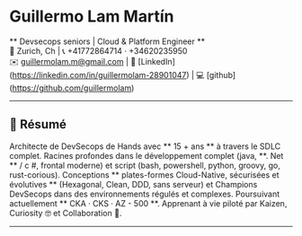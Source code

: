 # Guillermo Lam Martín

** Devsecops seniors | Cloud & Platform Engineer ** \
📍 Zurich, Ch | 📞 +41772864714 · +34620235950 \
✉️ guillermolam.m@gmail.com | 🔗 [LinkedIn] (https://linkedin.com/in/guillermolam-28901047) | 💻 [github] (https://github.com/guillermolam)

---

## 📝 Résumé

Architecte de DevSecops de Hands avec ** 15 + ans ** à travers le SDLC complet. Racines profondes dans le développement complet (java, **. Net ** / c #, frontal moderne) et script (bash, powershell, python, groovy, go, rust-corious). Conceptions ** plates-formes Cloud-Native, sécurisées et évolutives ** (Hexagonal, Clean, DDD, sans serveur) et Champions DevSecops dans des environnements régulés et complexes. Poursuivant actuellement ** CKA · CKS · AZ - 500 **. Apprenant à vie piloté par Kaizen, Curiosity 🤓 et Collaboration 🤝.

---
